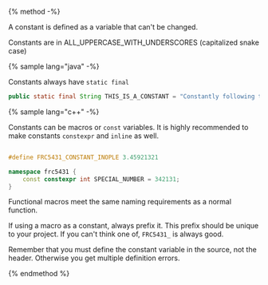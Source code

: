 {% method -%}

A constant is defined as a variable that can't be changed.

Constants are in ALL\_UPPERCASE\_WITH\_UNDERSCORES (capitalized snake case)

{% sample lang="java" -%}

Constants always have `static final`

```java
public static final String THIS_IS_A_CONSTANT = "Constantly following the rules!";
```

{% sample lang="c++" -%}

Constants can be macros or `const` variables. It is highly recommended to make constants `constexpr` and `inline` as well.

```c++

#define FRC5431_CONSTANT_INOPLE 3.45921321 

namespace frc5431 {
    const constexpr int SPECIAL_NUMBER = 342131;
}

```

Functional macros meet the same naming requirements as a normal function.

If using a macro as a constant, always prefix it. This prefix should be unique to your project. If you can't think one of, `FRC5431_` is always good.

Remember that you must define the constant variable in the source, not the header. Otherwise you get multiple definition errors.

{% endmethod %}

